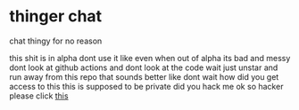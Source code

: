 # thinger chat
chat thingy for no reason

this shit is in alpha dont use it like even when out of alpha its bad and messy dont look at github actions and dont look at the code wait just unstar and run away from this repo that sounds better like dont wait how did you get access to this this is supposed to be private did you hack me ok so hacker please click [this](mailto:andrew@andrewd1.dev)
